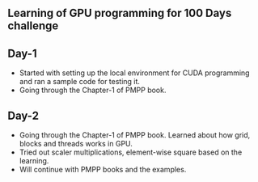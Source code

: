 ## Learning of GPU programming for 100 Days challenge

## Day-1
- Started with setting up the local environment for CUDA programming and ran a sample code for testing it.
- Going through the Chapter-1 of PMPP book.

## Day-2
- Going through the Chapter-1 of PMPP book. Learned about how grid, blocks and threads works in GPU.
- Tried out scaler multiplications, element-wise square  based on the learning.
- Will continue with PMPP books and the examples.

